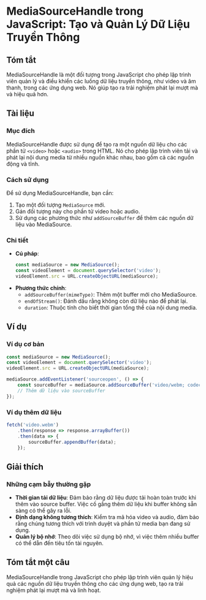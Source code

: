 <!--
Meta Description: # MediaSourceHandle trong JavaScript: Tạo và Quản Lý Dữ Liệu Truyền Thông ## Tóm tắt MediaSourceHandle là một đối tượng trong JavaScript cho phép lập ...
Meta Keywords: liệu, mediasource, cho, các, video
-->

# MediaSourceHandle trong JavaScript: Tạo và Quản Lý Dữ Liệu Truyền Thông

## Tóm tắt
MediaSourceHandle là một đối tượng trong JavaScript cho phép lập trình viên quản lý và điều khiển các luồng dữ liệu truyền thông, như video và âm thanh, trong các ứng dụng web. Nó giúp tạo ra trải nghiệm phát lại mượt mà và hiệu quả hơn.

## Tài liệu
### Mục đích
MediaSourceHandle được sử dụng để tạo ra một nguồn dữ liệu cho các phần tử `<video>` hoặc `<audio>` trong HTML. Nó cho phép lập trình viên tải và phát lại nội dung media từ nhiều nguồn khác nhau, bao gồm cả các nguồn động và tĩnh.

### Cách sử dụng
Để sử dụng MediaSourceHandle, bạn cần:
1. Tạo một đối tượng `MediaSource` mới.
2. Gán đối tượng này cho phần tử video hoặc audio.
3. Sử dụng các phương thức như `addSourceBuffer` để thêm các nguồn dữ liệu vào MediaSource.

### Chi tiết
- **Cú pháp**:
  ```javascript
  const mediaSource = new MediaSource();
  const videoElement = document.querySelector('video');
  videoElement.src = URL.createObjectURL(mediaSource);
  ```
- **Phương thức chính**:
  - `addSourceBuffer(mimeType)`: Thêm một buffer mới cho MediaSource.
  - `endOfStream()`: Đánh dấu rằng không còn dữ liệu nào để phát lại.
  - `duration`: Thuộc tính cho biết thời gian tổng thể của nội dung media.

## Ví dụ
### Ví dụ cơ bản
```javascript
const mediaSource = new MediaSource();
const videoElement = document.querySelector('video');
videoElement.src = URL.createObjectURL(mediaSource);

mediaSource.addEventListener('sourceopen', () => {
    const sourceBuffer = mediaSource.addSourceBuffer('video/webm; codecs="vp8"');
    // Thêm dữ liệu vào sourceBuffer
});
```

### Ví dụ thêm dữ liệu
```javascript
fetch('video.webm')
    .then(response => response.arrayBuffer())
    .then(data => {
        sourceBuffer.appendBuffer(data);
    });
```

## Giải thích
### Những cạm bẫy thường gặp
- **Thời gian tải dữ liệu**: Đảm bảo rằng dữ liệu được tải hoàn toàn trước khi thêm vào source buffer. Việc cố gắng thêm dữ liệu khi buffer không sẵn sàng có thể gây ra lỗi.
- **Định dạng không tương thích**: Kiểm tra mã hóa video và audio, đảm bảo rằng chúng tương thích với trình duyệt và phần tử media bạn đang sử dụng.
- **Quản lý bộ nhớ**: Theo dõi việc sử dụng bộ nhớ, vì việc thêm nhiều buffer có thể dẫn đến tiêu tốn tài nguyên.

## Tóm tắt một câu
MediaSourceHandle trong JavaScript cho phép lập trình viên quản lý hiệu quả các nguồn dữ liệu truyền thông cho các ứng dụng web, tạo ra trải nghiệm phát lại mượt mà và linh hoạt.